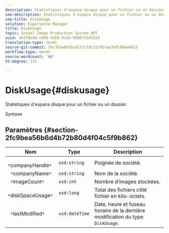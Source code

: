 ```yaml
---
description: Statistiques d'espace disque pour un fichier ou un dossier.
seo-description: Statistiques d'espace disque pour un fichier ou un dossier.
seo-title: DiskUsage
solution: Experience Manager
title: DiskUsage
topic: Scene7 Image Production System API
uuid: a63f0ed0-c689-43b0-9c3e-9500715d15a5
translation-type: tm+mt
source-git-commit: 7bc7b3a86fbcdc57cfdc31745fae3afc06e44b15
workflow-type: tm+mt
source-wordcount: '60'
ht-degree: 11%

---
```



# DiskUsage{#diskusage}

Statistiques d&#39;espace disque pour un fichier ou un dossier.

Syntaxe

## Paramètres {#section-2fc9bea56b6d4b72b80d4f04c5f9b862}

| Nom | Type | Description |
|---|---|---|
| ` *`companyHandle`*` | `xsd:string` | Poignée de société. |
| ` *`companyName`*` | `xsd:string` | Nom de la société. |
| ` *`imageCount`*` | `xsd:int` | Nombre d’images stockées. |
| ` *`diskSpaceUsage`*` | `xsd:long` | Total des fichiers côté fichier en kilo-octets. |
| ` *`lastModified`*` | `xsd:dateTime` | Date, heure et fuseau horaire de la dernière modification du type `DiskUsage`. |

